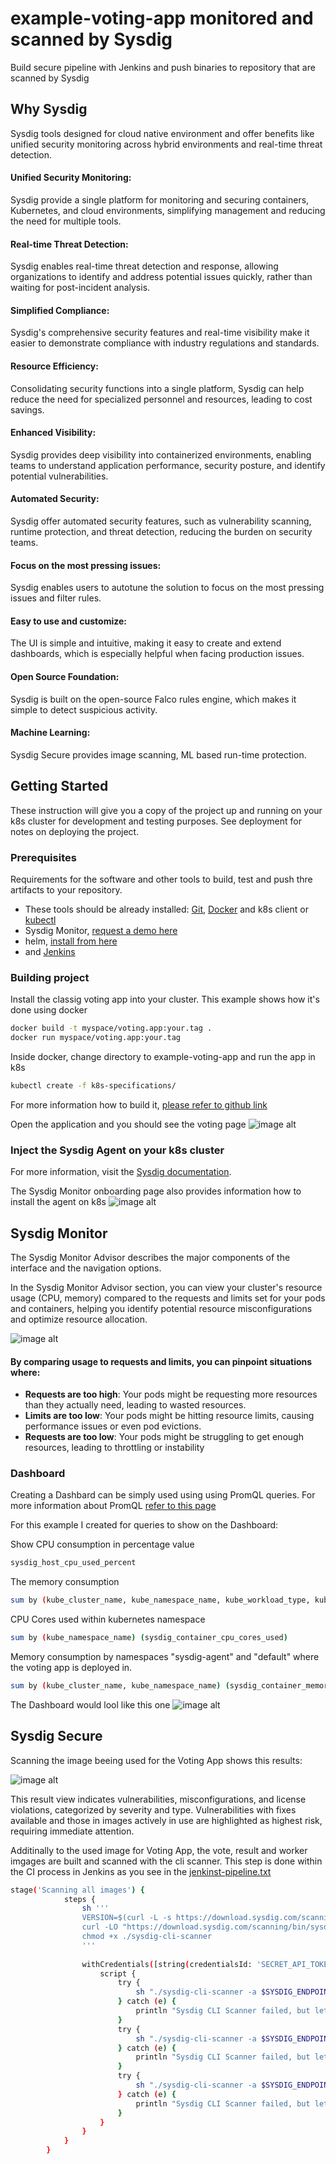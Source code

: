 # example-voting-app monitored and scanned by Sysdig

Build secure pipeline with Jenkins and push binaries to repository that are scanned by Sysdig

## Why Sysdig

Sysdig tools designed for cloud native environment and offer benefits like unified security monitoring across hybrid environments and real-time threat detection.

#### Unified Security Monitoring:
Sysdig provide a single platform for monitoring and securing containers, Kubernetes, and cloud environments, simplifying management and reducing the need for multiple tools.

#### Real-time Threat Detection:
Sysdig enables real-time threat detection and response, allowing organizations to identify and address potential issues quickly, rather than waiting for post-incident analysis.

#### Simplified Compliance:
Sysdig's comprehensive security features and real-time visibility make it easier to demonstrate compliance with industry regulations and standards.

#### Resource Efficiency:
Consolidating security functions into a single platform, Sysdig can help reduce the need for specialized personnel and resources, leading to cost savings.

#### Enhanced Visibility:
Sysdig provides deep visibility into containerized environments, enabling teams to understand application performance, security posture, and identify potential vulnerabilities.

#### Automated Security:
Sysdig offer automated security features, such as vulnerability scanning, runtime protection, and threat detection, reducing the burden on security teams.

#### Focus on the most pressing issues:
Sysdig enables users to autotune the solution to focus on the most pressing issues and filter rules.

#### Easy to use and customize:
The UI is simple and intuitive, making it easy to create and extend dashboards, which is especially helpful when facing production issues.

#### Open Source Foundation:
Sysdig is built on the open-source Falco rules engine, which makes it simple to detect suspicious activity.

#### Machine Learning:
Sysdig Secure provides image scanning, ML based run-time protection.


## Getting Started

These instruction will give you a copy of the project up and running on
your k8s cluster for development and testing purposes. See deployment
for notes on deploying the project.

### Prerequisites

Requirements for the software and other tools to build, test and push thre artifacts to your repository.
- These tools should be already installed: [Git](https://git-scm.com/book/en/v2/Getting-Started-Installing-Git), [Docker](https://docs.docker.com/engine/install/) and k8s client or [kubectl](https://kubernetes.io/docs/tasks/tools/)
- Sysdig Monitor, [request a demo here](https://sysdig.com/z-request-a-demo/)
- helm, [install from here](https://helm.sh/docs/intro/install/)
- and [Jenkins](https://www.jenkins.io/doc/book/installing/)

### Building project

Install the classig voting app into your cluster.
This example shows how it's done using docker
```sh
docker build -t myspace/voting.app:your.tag .
docker run myspace/voting.app:your.tag
```

Inside docker, change directory to example-voting-app and run the app in k8s
```sh
kubectl create -f k8s-specifications/
```

For more information how to build it, [please refer to github link](https://github.com/dockersamples/example-voting-app)

Open the application and you should see the voting page
![image alt](https://github.com/MacMohi/example-voting-app/blob/cef7479ccdb217fdff6e90ea4e719de0cfb20b77/images/vote_cats_dogs.png)


### Inject the Sysdig Agent on your k8s cluster

For more information, visit the [Sysdig documentation](https://docs.sysdig.com/en/sysdig-monitor/kubernetes/).

The Sysdig Monitor onboarding page also provides information how to install the agent on k8s
![image alt](https://github.com/MacMohi/example-voting-app/blob/cc00f007a35eb9c46109844315bdb3be0c679858/images/install_sysdig_agent.png)


## Sysdig Monitor

The Sysdig Monitor Advisor describes the major components of the interface and the navigation options.

In the Sysdig Monitor Advisor section, you can view your cluster's resource usage (CPU, memory) compared to the requests and limits set for your pods and containers, helping you identify potential resource misconfigurations and optimize resource allocation.

![image alt](https://github.com/MacMohi/example-voting-app/blob/1171d438959e4d89f536b398cbddabe898d46fda/images/sysdig_advisor.png)

#### By comparing usage to requests and limits, you can pinpoint situations where: 
- **Requests are too high**: Your pods might be requesting more resources than they actually need, leading to wasted resources.
- **Limits are too low**: Your pods might be hitting resource limits, causing performance issues or even pod evictions.
- **Requests are too low**: Your pods might be struggling to get enough resources, leading to throttling or instability

### Dashboard
Creating a Dashbard can be simply used using using PromQL queries. For more information about PromQL [refer to this page](https://docs.sysdig.com/en/sysdig-monitor/using-promql-query/)

For this example I created for queries to show on the Dashboard:

Show CPU consumption in percentage value
```sh
sysdig_host_cpu_used_percent
```
The memory consumption
```sh
sum by (kube_cluster_name, kube_namespace_name, kube_workload_type, kube_workload_name) (sysdig_container_memory_used_bytes)
```
CPU Cores used within kubernetes namespace
```sh
sum by (kube_namespace_name) (sysdig_container_cpu_cores_used)
```
Memory consumption by namespaces "sysdig-agent" and "default" where the voting app is deployed in.
```sh
sum by (kube_cluster_name, kube_namespace_name) (sysdig_container_memory_used_bytes)
```

The Dashboard would lool like this one
![image alt](https://github.com/MacMohi/example-voting-app/blob/9dde529b910e044f8757be56dd140a834b41e778/images/Dashboard_PromQL.png)

## Sysdig Secure

Scanning the image beeing used for the Voting App shows this results:

![image alt](https://github.com/MacMohi/example-voting-app/blob/5881c0ef8e43d74cd6f70d75b6abfec60f08634e/images/scan-images.png)

This result view indicates vulnerabilities, misconfigurations, and license violations, categorized by severity and type. Vulnerabilities with fixes available and those in images actively in use are highlighted as highest risk, requiring immediate attention.

Additinally to the used image for Voting App, the vote, result and worker imgages are built and scanned with the cli scanner.
This step is done within the CI process in Jenkins as you see in the [jenkinst-pipeline.txt](https://github.com/MacMohi/example-voting-app/blob/5881c0ef8e43d74cd6f70d75b6abfec60f08634e/jenkins-pipeline.txt)
```sh
stage('Scanning all images') {
            steps {
                sh '''
                VERSION=$(curl -L -s https://download.sysdig.com/scanning/sysdig-cli-scanner/latest_version.txt)
                curl -LO "https://download.sysdig.com/scanning/bin/sysdig-cli-scanner/${VERSION}/linux/amd64/sysdig-cli-scanner"
                chmod +x ./sysdig-cli-scanner
                '''
                
                withCredentials([string(credentialsId: 'SECRET_API_TOKEN', variable: 'SECURE_API_TOKEN')]) {
                    script {
                        try {
                            sh "./sysdig-cli-scanner -a $SYSDIG_ENDPOINT docker://$DOCKER_IMAGE_VOTE"
                        } catch (e) {
                            println "Sysdig CLI Scanner failed, but let's continue with the whole demonstration: {e}"
                        }
                        try {
                            sh "./sysdig-cli-scanner -a $SYSDIG_ENDPOINT docker://$DOCKER_IMAGE_RESULT"
                        } catch (e) {
                            println "Sysdig CLI Scanner failed, but let's continue with the whole demonstration: {e}"
                        }
                        try {
                            sh "./sysdig-cli-scanner -a $SYSDIG_ENDPOINT docker://$DOCKER_IMAGE_WORKER"
                        } catch (e) {
                            println "Sysdig CLI Scanner failed, but let's continue with the whole demonstration: {e}"
                        }
                    }
                }
            }
        }
```
